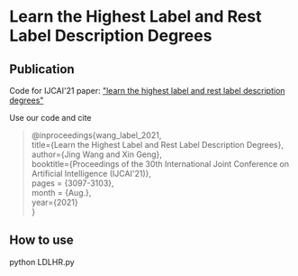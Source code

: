 # Learn the Highest Label and Rest Label Description Degrees

## Publication
Code for IJCAI'21 paper: ["learn the highest label and rest label description degrees"](https://www.ijcai.org/proceedings/2021/426)

Use our code and cite
>@inproceedings{wang_label_2021, \
  >title={Learn the Highest Label and Rest Label Description Degrees},\
  >author={Jing Wang and Xin Geng},\
  >booktitle={Proceedings of the 30th International Joint Conference on Artificial Intelligence (IJCAI'21)},\
  >pages = {3097-3103},\
  >month = {Aug.}, \
  >year={2021}\
>}


## How to use
python LDLHR.py
